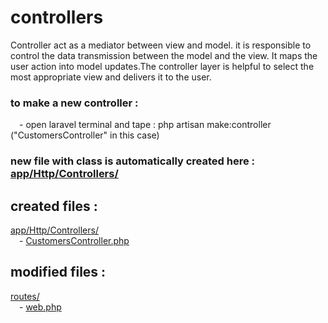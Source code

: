 
# controllers

Controller act as a mediator between view and model. it is responsible to control the data transmission between the model and the view.
It maps the user action into model updates.The controller layer is helpful to select the most appropriate view and delivers it to the user.

### to make a new controller :
&emsp;- open laravel terminal and tape : php artisan make:controller <ControllerName> ("CustomersController" in this case)

### new file with class is automatically created here : [app/Http/Controllers/](https://github.com/Geoffrey-Carpentier/1st_laravel_project/tree/main/app/Http/Controllers)

created files :
----------------
[app/Http/Controllers/](https://github.com/Geoffrey-Carpentier/1st_laravel_project/tree/main/app/Http/Controllers)
<br/>&emsp;- [CustomersController.php](https://github.com/Geoffrey-Carpentier/1st_laravel_project/blob/18f7c9f92e06ed0734926a190aa3409b1109a44f/app/Http/Controllers/CustomersController.php)
  
modified files :
----------------
[routes/](https://github.com/Geoffrey-Carpentier/1st_laravel_project/tree/main/routes)
<br/>&emsp;- [web.php](https://github.com/Geoffrey-Carpentier/1st_laravel_project/blob/18f7c9f92e06ed0734926a190aa3409b1109a44f/routes/web.php)

  
  
